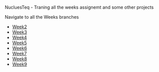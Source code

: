 NucluesTeq - Traning
all the weeks assignemt and some other projects

Navigate to all the Weeks branches
<ul>
   <li><a href="https://github.com/VANSHIKA206/Java/tree/Week2">Week2</a></li>
   <li><a href="https://github.com/VANSHIKA206/Java/tree/Week3">Week3</a></li>
   <li><a href="https://github.com/VANSHIKA206/Java/tree/Week4">Week4</a></li>
   <li><a href="https://github.com/VANSHIKA206/Java/tree/Week5">Week5</a></li>
   <li><a href="https://github.com/VANSHIKA206/Java/tree/Week6">Week6</a></li>
   <li><a href="https://github.com/VANSHIKA206/Java/tree/Week7">Week7</a></li>
   <li><a href="https://github.com/VANSHIKA206/Java/tree/Week8">Week8</a></li>
   <li><a href="https://github.com/VANSHIKA206/Java/tree/Week9">Week9</a></li>
</ul>

